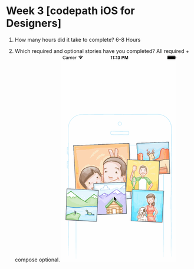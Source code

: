 # Week 3 [codepath iOS for Designers]

1. How many hours did it take to complete?
6-8 Hours
	
2. Which required and optional stories have you completed?
All required + compose optional. 
![alt tag](https://raw.githubusercontent.com/brandonsouba/CarouselApp/master/assignment2.gif)


